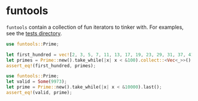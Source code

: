 # funtools

`funtools` contain a collection of fun iterators to tinker with.
For examples, see the [tests directory](https://git.sr.ht/~knarkzel/funtools/tree/master/item/tests).

```rust
use funtools::Prime;

let first_hundred = vec![2, 3, 5, 7, 11, 13, 17, 19, 23, 29, 31, 37, 41, 43, 47, 53, 59, 61, 67, 71, 73, 79, 83, 89, 97];
let primes = Prime::new().take_while(|x| x < &100).collect::<Vec<_>>();
assert_eq!(first_hundred, primes);
```

```rust
use funtools::Prime;
let valid = Some(9973); 
let prime = Prime::new().take_while(|x| x < &10000).last();
assert_eq!(valid, prime);
```
